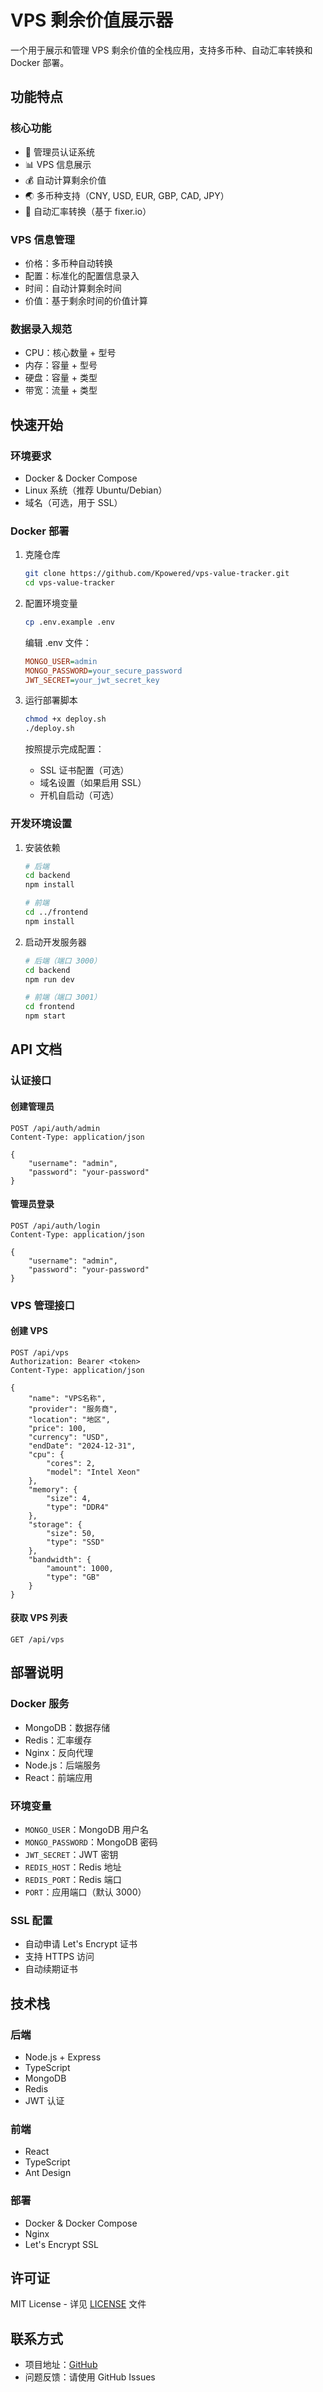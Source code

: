 # VPS 剩余价值展示器

一个用于展示和管理 VPS 剩余价值的全栈应用，支持多币种、自动汇率转换和 Docker 部署。

## 功能特点

### 核心功能
- 🔐 管理员认证系统
- 📊 VPS 信息展示
- 💰 自动计算剩余价值
- 🌏 多币种支持（CNY, USD, EUR, GBP, CAD, JPY）
- 💱 自动汇率转换（基于 fixer.io）

### VPS 信息管理
- 价格：多币种自动转换
- 配置：标准化的配置信息录入
- 时间：自动计算剩余时间
- 价值：基于剩余时间的价值计算

### 数据录入规范
- CPU：核心数量 + 型号
- 内存：容量 + 型号
- 硬盘：容量 + 类型
- 带宽：流量 + 类型

## 快速开始

### 环境要求
- Docker & Docker Compose
- Linux 系统（推荐 Ubuntu/Debian）
- 域名（可选，用于 SSL）

### Docker 部署

1. 克隆仓库

    ```bash
    git clone https://github.com/Kpowered/vps-value-tracker.git
    cd vps-value-tracker
    ```

2. 配置环境变量

    ```bash
    cp .env.example .env
    ```

    编辑 .env 文件：
    ```ini
    MONGO_USER=admin
    MONGO_PASSWORD=your_secure_password
    JWT_SECRET=your_jwt_secret_key
    ```

3. 运行部署脚本

    ```bash
    chmod +x deploy.sh
    ./deploy.sh
    ```

    按照提示完成配置：
    - SSL 证书配置（可选）
    - 域名设置（如果启用 SSL）
    - 开机自启动（可选）

### 开发环境设置

1. 安装依赖

    ```bash
    # 后端
    cd backend
    npm install

    # 前端
    cd ../frontend
    npm install
    ```

2. 启动开发服务器

    ```bash
    # 后端（端口 3000）
    cd backend
    npm run dev

    # 前端（端口 3001）
    cd frontend
    npm start
    ```

## API 文档

### 认证接口

#### 创建管理员
```http
POST /api/auth/admin
Content-Type: application/json

{
    "username": "admin",
    "password": "your-password"
}
```

#### 管理员登录
```http
POST /api/auth/login
Content-Type: application/json

{
    "username": "admin",
    "password": "your-password"
}
```

### VPS 管理接口

#### 创建 VPS
```http
POST /api/vps
Authorization: Bearer <token>
Content-Type: application/json

{
    "name": "VPS名称",
    "provider": "服务商",
    "location": "地区",
    "price": 100,
    "currency": "USD",
    "endDate": "2024-12-31",
    "cpu": {
        "cores": 2,
        "model": "Intel Xeon"
    },
    "memory": {
        "size": 4,
        "type": "DDR4"
    },
    "storage": {
        "size": 50,
        "type": "SSD"
    },
    "bandwidth": {
        "amount": 1000,
        "type": "GB"
    }
}
```

#### 获取 VPS 列表
```http
GET /api/vps
```

## 部署说明

### Docker 服务
- MongoDB：数据存储
- Redis：汇率缓存
- Nginx：反向代理
- Node.js：后端服务
- React：前端应用

### 环境变量
- `MONGO_USER`：MongoDB 用户名
- `MONGO_PASSWORD`：MongoDB 密码
- `JWT_SECRET`：JWT 密钥
- `REDIS_HOST`：Redis 地址
- `REDIS_PORT`：Redis 端口
- `PORT`：应用端口（默认 3000）

### SSL 配置
- 自动申请 Let's Encrypt 证书
- 支持 HTTPS 访问
- 自动续期证书

## 技术栈

### 后端
- Node.js + Express
- TypeScript
- MongoDB
- Redis
- JWT 认证

### 前端
- React
- TypeScript
- Ant Design

### 部署
- Docker & Docker Compose
- Nginx
- Let's Encrypt SSL

## 许可证

MIT License - 详见 [LICENSE](LICENSE) 文件

## 联系方式

- 项目地址：[GitHub](https://github.com/Kpowered/vps-value-tracker)
- 问题反馈：请使用 GitHub Issues 